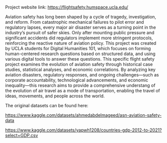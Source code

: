 Project website link: https://flightsafety.humspace.ucla.edu/

Aviation safety has long been shaped by a cycle of tragedy, investigation, and reform. From catastrophic mechanical failures to pilot error and regulatory lapses, every major air disaster serves as a turning point in the industry’s pursuit of safer skies. Only after mounting public pressure and significant accidents did regulators implement more stringent protocols, reinforcing the reactive nature of aviation policy. This project was created by UCLA students for Digital Humanities 101, which focuses on forming human-centered research questions based on structured data, and using various digital tools to answer these questions. This specific flight safety project examines the evolution of aviation safety through historical case studies, statistical analyses, and economic correlations. By analyzing key aviation disasters, regulatory responses, and ongoing challenges—such as corporate accountability, technological advancements, and economic inequality—this research aims to provide a comprehensive understang of the evolution of air travel as a mode of transportation, enabling the travel of ideas, movements, and people across the world.

The original datasets can be found here:

https://www.kaggle.com/datasets/ahmedabdelmageed/asn-aviation-safety-data

https://www.kaggle.com/datasets/yapwh1208/countries-gdp-2012-to-2021?select=GDP.csv
